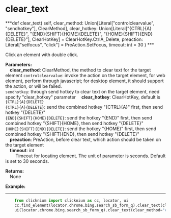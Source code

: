 # clear_text
***def clear_text(
        self,
        clear_method: Union[Literal["controlclearvalue", "sendhotkey"], ClearMethod],
        clear_hotkey: Union[Literal["{CTRL}{A}{DELETE}", "{END}{SHIFT}{HOME}{DELETE}", "{HOME}{SHIFT}{END}{DELETE}"], ClearHotKey] = ClearHotKey.CtrlA_Delete,
        preaction: Literal["setfocus", "click"] = PreAction.SetFocus,
        timeout: int = 30
    )  ***  

Click an element with double click.  

**Parameters:**  
     &emsp;**clear_method**: ClearMethod, the method to clear text for the target element
     `controlclearvalue`: invoke the action on the target element, for web element, perform through javascript; for desktop element, it should support the action, or will be failed.  
     `sendhotkey`:  through send hotkey to clear text on the target element, need specify "clear_hotkey" parameter
    &emsp;**clear_hotkey**: ClearHotKey, default is `{CTRL}{A}{DELETE}`  
        `{CTRL}{A}{DELETE}`: send the combined hotkey "{CTRL}{A}" first, then send hotkey "{DELETE}"  
        `{END}{SHIFT}{HOME}{DELETE}`: send the hotkey "{END}" first, then send combined hotkey "{SHIFT}{HOME}, then send hotkey "{DELETE}"  
        `{HOME}{SHIFT}{END}{DELETE}`: send the hotkey "{HOME}" first, then send combined hotkey "{SHIFT}{END}, then send hotkey "{DELETE}"  
    &emsp;**preaction**: PreAction, before clear text, which action should be taken on the target element   
    &emsp;**timeout**: int  
        &emsp;&emsp; Timeout for locating element. The unit of parameter is seconds. Default is set to 30 seconds.  

**Returns:**  
    &emsp;None

**Example:**
***
```python
    from clicknium import clicknium as cc, locator, ui
    cc.find_element(locator.chrome.bing.search_sb_form_q).clear_text(clear_method="controlclearvalue")
    ui(locator.chrome.bing.search_sb_form_q).clear_text(clear_method="controlclearvalue")
```
